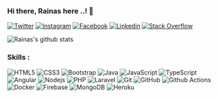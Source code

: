 ### Hi there, Rainas here ..! 👋

[![Twitter](https://img.shields.io/badge/-Twitter-222222?style=flat-square&logo=twitter&logoColor=white&link=https://twitter.com/as_rainas)](https://twitter.com/as_rainas)
[![Instagram](https://img.shields.io/badge/Instagram-222222?&style=flat-square&logo=instagram&logoColor=white&link=https://www.instagram.com/as_rainas/)](https://www.instagram.com/as_rainas/)
[![Facebook](https://img.shields.io/badge/Facebook-222222?&style=flat-square&logo=facebook&logoColor=white&link=https://www.facebook.com/rainas.moha)](https://www.facebook.com/rainas.moha)
[![Linkedin](https://img.shields.io/badge/-LinkedIn-222222?style=flat-square&logo=Linkedin&logoColor=white&link=https://www.linkedin.com/in/as-rainas/)](https://www.linkedin.com/in/as-rainas/)
[![Stack Overflow](https://img.shields.io/badge/-Stack%20Overflow-222222?style=flat-square&logo=stack-overflow&logoColor=white&link=https://stackoverflow.com/users/5860094/rainas)](https://stackoverflow.com/users/5860094/rainas)

![Rainas's github stats](https://github-readme-stats.vercel.app/api?username=as-rainas&show_icons=true&hide_border=true)

<!--
⚡ Software Engineering at [Virtusa](https://www.virtusa.com/) <br/>
⚡ Full-Stack Developer <br/> -->

### Skills : <br/>

![HTML5](https://img.shields.io/badge/-HTML5-E34F26?style=flat-square&logo=html5&logoColor=white)
![CSS3](https://img.shields.io/badge/-CSS3-1572B6?style=flat-square&logo=css3)
![Bootstrap](https://img.shields.io/badge/-Bootstrap-563D7C?style=flat-square&logo=bootstrap)
![Java](https://img.shields.io/badge/-Java-red?style=flat-square&logo=java)
![JavaScript](https://img.shields.io/badge/-JavaScript-black?style=flat-square&logo=javascript)
![TypeScript](https://img.shields.io/badge/-TypeScript-007ACC?style=flat-square&logo=typescript)
![Angular](https://img.shields.io/badge/-Angular-DD0031?style=flat-square&logo=angular)
![Nodejs](https://img.shields.io/badge/-Nodejs-black?style=flat-square&logo=Node.js)
![PHP](https://img.shields.io/badge/PHP-black?style=flat-square&logo=php)
![Laravel](https://img.shields.io/badge/Laravel-black?style=flat-square&logo=laravel)
![Git](https://img.shields.io/badge/-Git-black?style=flat-square&logo=git)
![GitHub](https://img.shields.io/badge/-GitHub-181717?style=flat-square&logo=github)
![Github Actions](http://img.shields.io/badge/-Github%20Actions-2088FF?style=flat-square&logo=github-actions&logoColor=ffffff)
![Docker](https://img.shields.io/badge/-Docker-black?style=flat-square&logo=docker)
![Firebase](https://img.shields.io/badge/Firebase-007ACC?style=flat-square&logo=firebase)
![MongoDB](https://img.shields.io/badge/-MongoDB-black?style=flat-square&logo=mongodb)
![Heroku](https://img.shields.io/badge/-Heroku-430098?style=flat-square&logo=heroku)
